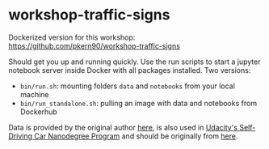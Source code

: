 # workshop-traffic-signs

Dockerized version for this workshop: https://github.com/pkern90/workshop-traffic-signs

Should get you up and running quickly.
Use the run scripts to start a jupyter notebook server inside Docker with all packages installed.
Two versions:
- `bin/run.sh`: mounting folders `data` and `notebooks` from your local machine
- `bin/run_standalone.sh`: pulling an image with data and notebooks from Dockerhub

Data is provided by the original author [here](https://drive.google.com/open?id=0B02X9kiSe3GBamlKYndVMi1raGM), is also used in [Udacity's Self-Driving Car Nanodegree Program](https://www.udacity.com/course/self-driving-car-engineer-nanodegree--nd013) and should be originally from [here](http://benchmark.ini.rub.de/?section=gtsrb).
